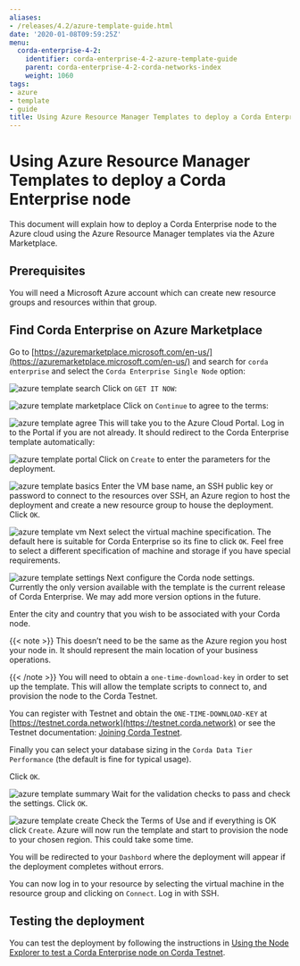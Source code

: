 ```yaml
---
aliases:
- /releases/4.2/azure-template-guide.html
date: '2020-01-08T09:59:25Z'
menu:
  corda-enterprise-4-2:
    identifier: corda-enterprise-4-2-azure-template-guide
    parent: corda-enterprise-4-2-corda-networks-index
    weight: 1060
tags:
- azure
- template
- guide
title: Using Azure Resource Manager Templates to deploy a Corda Enterprise node
---
```



# Using Azure Resource Manager Templates to deploy a Corda Enterprise node

This document will explain how to deploy a Corda Enterprise node to the Azure cloud using the Azure Resource Manager templates via the Azure Marketplace.


## Prerequisites

You will need a Microsoft Azure account which can create new resource groups and resources within that group.


## Find Corda Enterprise on Azure Marketplace

Go to [https://azuremarketplace.microsoft.com/en-us/](https://azuremarketplace.microsoft.com/en-us/) and search for `corda enterprise` and select the `Corda Enterprise Single Node` option:

![azure template search](/en/images/azure-template-search.png "azure template search")
Click on `GET IT NOW`:

![azure template marketplace](/en/images/azure-template-marketplace.png "azure template marketplace")
Click on `Continue` to agree  to the terms:

![azure template agree](/en/images/azure-template-agree.png "azure template agree")
This will take you to the Azure Cloud Portal. Log in to the Portal if you are not already. It should redirect to the Corda Enterprise template automatically:

![azure template portal](/en/images/azure-template-portal.png "azure template portal")
Click on `Create` to enter the parameters for the deployment.

![azure template basics](/en/images/azure-template-basics.png "azure template basics")
Enter the VM base name, an SSH public key or password to connect to the resources over SSH, an Azure region to host the deployment and create a new resource group to house the deployment. Click `OK`.

![azure template vm](/en/images/azure-template-vm.png "azure template vm")
Next select the virtual machine specification. The default here is suitable for Corda Enterprise so its fine to click `OK`. Feel free to select a different specification of machine and storage if you have special requirements.

![azure template settings](/en/images/azure-template-settings.png "azure template settings")
Next configure the Corda node settings. Currently the only version available with the template is the current release of Corda Enterprise. We may add more version options in the future.

Enter the city and country that you wish to be associated with your Corda node.

{{< note >}}
This doesn’t need to be the same as the Azure region you host your node in. It should represent the main location of your business operations.

{{< /note >}}
You will need to obtain a `one-time-download-key` in order to set up the template. This will allow the template scripts to connect to, and provision the node to the Corda Testnet.

You can register with Testnet and obtain the `ONE-TIME-DOWNLOAD-KEY` at [https://testnet.corda.network](https://testnet.corda.network) or see the Testnet documentation: [Joining Corda Testnet](corda-testnet-intro.md).

Finally you can select your database sizing in the `Corda Data Tier Performance` (the default is fine for typical usage).

Click `OK`.

![azure template summary](/en/images/azure-template-summary.png "azure template summary")
Wait for the validation checks to pass and check the settings. Click `OK`.

![azure template create](/en/images/azure-template-create.png "azure template create")
Check the Terms of Use and if everything is OK click `Create`. Azure will now run the template and start to provision the node to your chosen region. This could take some time.

You will be redirected to your `Dashbord` where the deployment will appear if the deployment completes without errors.

You can now log in to your resource by selecting the virtual machine in the resource group and clicking on `Connect`. Log in with SSH.


## Testing the deployment

You can test the deployment by following the instructions in [Using the Node Explorer to test a Corda Enterprise node on Corda Testnet](testnet-explorer.md).

